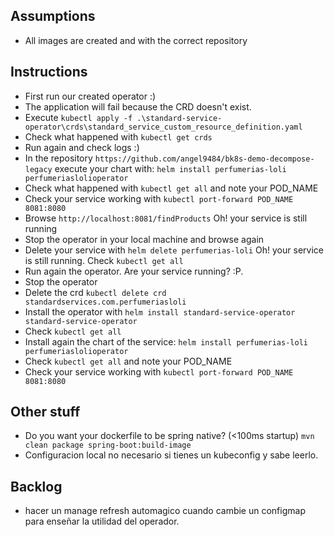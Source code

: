 ## Assumptions
* All images are created and with the correct repository

## Instructions
* First run our created operator :)
* The application will fail because the CRD doesn't exist.
* Execute `kubectl apply -f .\standard-service-operator\crds\standard_service_custom_resource_definition.yaml`
* Check what happened with `kubectl get crds`
* Run again and check logs :)
* In the repository `https://github.com/angel9484/bk8s-demo-decompose-legacy` execute your chart with: `helm install perfumerias-loli perfumeriaslolioperator`
* Check what happened with `kubectl get all` and note your POD_NAME
* Check your service working with `kubectl port-forward POD_NAME 8081:8080`
* Browse `http://localhost:8081/findProducts` Oh! your service is still running
* Stop the operator in your local machine and browse again
* Delete your service with `helm delete perfumerias-loli` Oh! your service is still running. Check `kubectl get all`
* Run again the operator. Are your service running? :P.
* Stop the operator
* Delete the crd `kubectl delete crd standardservices.com.perfumeriasloli`
* Install the operator with `helm install standard-service-operator standard-service-operator`
* Check `kubectl get all`
* Install again the chart of the service: `helm install perfumerias-loli perfumeriaslolioperator`
* Check `kubectl get all` and note your POD_NAME
* Check your service working with `kubectl port-forward POD_NAME 8081:8080`

## Other stuff
* Do you want your dockerfile to be spring native? (<100ms startup) `mvn clean package spring-boot:build-image`
* Configuracion local no necesario si tienes un kubeconfig y sabe leerlo.

## Backlog
* hacer un manage refresh automagico cuando cambie un configmap para enseñar la utilidad del operador.